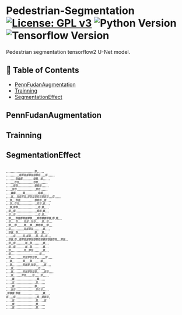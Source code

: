 # Pedestrian-Segmentation [![License: GPL v3](https://img.shields.io/badge/License-GPLv3-blue.svg)](https://www.gnu.org/licenses/gpl-3.0) ![Python Version](https://img.shields.io/badge/python-v3.6-blue) ![Tensorflow Version](https://img.shields.io/badge/Tensorflow-V2.2.0-brightgreen)

Pedestrian segmentation tensorflow2  U-Net model.

## 📝 Table of Contents
- [PennFudanAugmentation](#PennFudanAugmentation)
- [Trainning](#Trainning)
- [SegmentationEffect](#SegmentationEffect)


## PennFudanAugmentation

## Trainning

## SegmentationEffect

<p style="line-height:70%">
<font size="2" face="Consolas">
<br/>
........................#......<br/>
...........#########....#......<br/>
........###.........##..#......<br/>
.......##............##........<br/>
......##..............###......<br/>
.....##................##......<br/>
....##......#...........##.....<br/>
....#...####.#########...#.....<br/>
...#...##............###..#....<br/>
...#..##...............##.#....<br/>
...#.##.................#.#....<br/>
..#..#..................##.#...<br/>
..#..#...................#.#...<br/>
..#....#######....######.#.#...<br/>
..#....#.....##..##.....#..#...<br/>
..#...#......#...#...###...#...<br/>
..#...........####........#....<br/>
..##..#..............#....#....<br/>
......#......#.##....#..#..#...<br/>
..##.#..################...##..<br/>
..#..#........#..#.........#...<br/>
..#..#........#..#.........#...<br/>
..#...........#..##........#...<br/>
..#........................#...<br/>
..#..........######.......#....<br/>
...#.........#....#.......#....<br/>
...#.........###.##.......#....<br/>
....#.....................#....<br/>
....#........######......##....<br/>
....#.......##.....#.....#.....<br/>
.....#...................#.....<br/>
.....#..................#......<br/>
.....#.................#.......<br/>
....##.................###.....<br/>
.###.##...................#....<br/>
#....#..................#..###.<br/>
.....#..................#.....#<br/>
.....#..................#......<br/>
.....#..................#......<br/>
</font>
</p>
